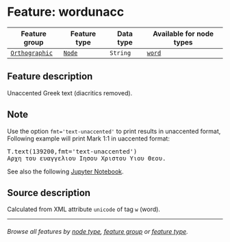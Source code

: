 # Feature: wordunacc

Feature group | Feature type | Data type | Available for node types
---  | --- | --- | ---
[`Orthographic`](featuresbygroup.md#orthographic-features) | [`Node`](featuresbyfeaturetype.md#node-features) | `String`  | [`word`](featuresbynodetype.md#word-nodes)

## Feature description

Unaccented Greek text (diacritics removed).

## Note

Use the option `fmt='text-unaccented'` to print results in unaccented format, Following example will print Mark 1:1 in uaccented format:

<pre>
T.text(139200,fmt='text-unaccented')
Αρχη του ευαγγελιου Ιησου Χριστου Υιου Θεου. 
</pre>

See also the following [Jupyter Notebook](https://nbviewer.org/github/tonyjurg/Nestle1904LFT/blob/main/docs/usecases/various_text_formats.ipynb).

## Source description

Calculated from XML attribute `unicode` of tag `w` (word).

---
###### *Browse all features by [node type](featuresbynodetype.md#readme), [feature group](featuresbygroup.md#readme) or [feature type](featuresbyfeaturetype.md#readme).*
